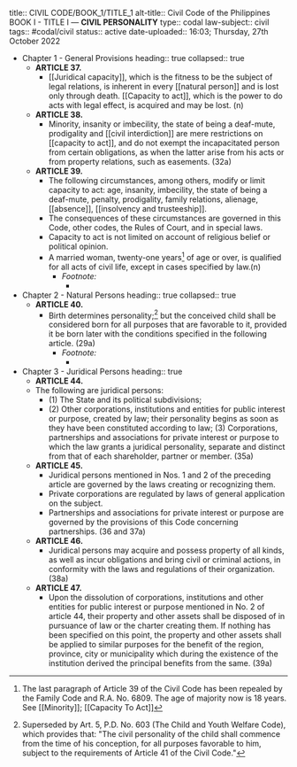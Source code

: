 title:: CIVIL CODE/BOOK_1/TITLE_1
alt-title:: Civil Code of the Philippines BOOK I - TITLE I —  **CIVIL PERSONALITY**
type:: codal
law-subject:: civil
tags:: #codal/civil
status:: active
date-uploaded:: 16:03; Thursday, 27th October 2022

- Chapter 1 - General Provisions
  heading:: true
  collapsed:: true
	- **ARTICLE 37.**
		- [[Juridical capacity]], which is the fitness to be the subject of legal relations, is inherent in every [[natural person]] and is lost only through death. [[Capacity to act]], which is the power to do acts with legal effect, is acquired and may be lost. (n)
	- **ARTICLE 38.**
		- Minority, insanity or imbecility, the state of being a deaf-mute, prodigality and [[civil interdiction]] are mere restrictions on [[capacity to act]], and do not exempt the incapacitated person from certain obligations, as when the latter arise from his acts or from property relations, such as easements. (32a)
	- **ARTICLE 39.**
		- The following circumstances, among others, modify or limit capacity to act: age, insanity, imbecility, the state of being a deaf-mute, penalty, prodigality, family relations, alienage, [[absence]], [[insolvency and trusteeship]].
		- The consequences of these circumstances are governed in this Code, other codes, the Rules of Court, and in special laws.
		- Capacity to act is not limited on account of religious belief or political opinion.
		- A married woman, twenty-one years[^1] of age or over, is qualified for all acts of civil life, except in cases specified by law.(n)
			- _Footnote:_
				- [^1]: The last paragraph of Article 39 of the Civil Code has been repealed by the Family Code and R.A. No. 6809. The age of majority now is 18 years. See [[Minority]]; [[Capacity To Act]]
- Chapter 2 - Natural Persons
  heading:: true
  collapsed:: true
	- **ARTICLE 40.**
		- Birth determines personality;[^2] but the conceived child shall be considered born for all purposes that are favorable to it, provided it be born later with the conditions specified in the following article. (29a)
			- _Footnote:_
				- [^2]: Superseded by Art. 5, P.D. No. 603 (The Child and Youth Welfare Code), which provides that: "The civil personality of the child shall commence from the time of his conception, for all purposes favorable to him, subject to the requirements of Article 41 of the Civil Code."
- Chapter 3 - Juridical Persons
  heading:: true
	- **ARTICLE 44.**
	- The following are juridical persons:
		- (1) The State and its political subdivisions;
		- (2) Other corporations, institutions and entities for public interest or purpose, created by law; their personality begins as soon as they have been constituted according to law;
		  (3) Corporations, partnerships and associations for private interest or purpose to which the law grants a juridical personality, separate and distinct from that of each shareholder, partner or member. (35a)
	- **ARTICLE 45.**
		- Juridical persons mentioned in Nos. 1 and 2 of the preceding article are governed by the laws creating or recognizing them.
		- Private corporations are regulated by laws of general application on the subject.
		- Partnerships and associations for private interest or purpose are governed by the provisions of this Code concerning partnerships. (36 and 37a)
	- **ARTICLE 46.**
		- Juridical persons may acquire and possess property of all kinds, as well as incur obligations and bring civil or criminal actions, in conformity with the laws and regulations of their organization. (38a)
	- **ARTICLE 47.**
		- Upon the dissolution of corporations, institutions and other entities for public interest or purpose mentioned in No. 2 of article 44, their property and other assets shall be disposed of in pursuance of law or the charter creating them. If nothing has been specified on this point, the property and other assets shall be applied to similar purposes for the benefit of the region, province, city or municipality which during the existence of the institution derived the principal benefits from the same. (39a)